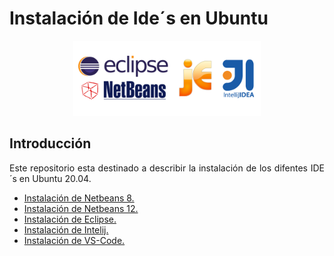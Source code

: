 <div align="justify">

# Instalación de Ide´s en Ubuntu
  <div align="center">
   <img src="Img/IDE.png"width="300px">
  </div>

## Introducción
  Este repositorio esta destinado a describir la instalación de los difentes IDE´s en Ubuntu 20.04.
  - [Instalación de Netbeans 8.](NETBEANS-8.md)
  - [Instalación de Netbeans 12.](NETBEANS-12.md)
  - [Instalación de Eclipse.](ECLIPSE.md)
  - [Instalación de Intelij.](INTELIJ.md)
  - [Instalación de VS-Code.](VS-CODE.md)
</div>

